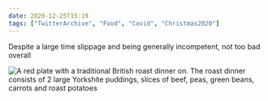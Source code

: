 ```yaml
---
date: 2020-12-25T15:19
tags: ["TwitterArchive", "Food", "Covid", "Christmas2020"]
---
```

Despite a large time slippage and being generally incompetent, not too bad overall

![A red plate with a traditional British roast dinner on. The roast dinner consists of 2 large Yorkshite puddings, slices of beef, peas, green beans, carrots and roast potatoes](https://cdn.geekyaubergine.com/twitter_archive/1342490247473618953-EqF7wvKXIAgrVWT.jpg)